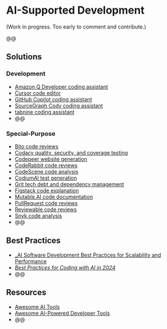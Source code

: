 # AI-Supported Development

(Work in progress. Too early to comment and contribute.)

@@

## Solutions

### Development

* [Amazon Q Developer coding assistant](https://aws.amazon.com/q/developer/)
* [Cursor code editor](https://www.cursor.com/)
* [GitHub Copilot coding assistant](https://github.com/features/copilot)
* [SourceGraph Cody coding assistant](https://sourcegraph.com/demo/cody)
* [tabnine coding assistant](https://www.tabnine.com/ai-coding-assistant/)
* @@

### Special-Purpose

* [Bito code reviews](https://bito.ai/)
* [Codacy quality, security, and coverage testing](https://www.codacy.com/)
* [Codepeer website generation](https://www.codepeer.ai/)
* [CodeRabbit code reviews](https://coderabbit.ai/)
* [CodeScene code analysis](https://codescene.com/)
* [CodiumAI test generation](https://www.codium.ai/)
* [Grit tech debt and dependency management](https://about.grit.io/)
* [Figstack code explanation](https://www.figstack.com/)
* [Mutable.AI code documentation](https://mutable.ai/)
* [PullRequest code reviews](https://www.pullrequest.com/)
* [Reviewable code reviews](https://www.reviewable.io/)
* [Snyk code analysis](https://snyk.io/)
* @@

## Best Practices

* [_AI Software Development Best Practices for Scalability and Performance ](https://ncube.com/ai-software-development-best-practices-for-scalability-and-performance)
* [_Best Practices for Coding with AI in 2024_](https://blog.codacy.com/best-practices-for-coding-with-ai)
* @@

## Resources

* [Awesome AI Tools](https://github.com/mahseema/awesome-ai-tools)
* [Awesome AI-Powered Developer Tools](https://github.com/jamesmurdza/awesome-ai-devtools)
* @@